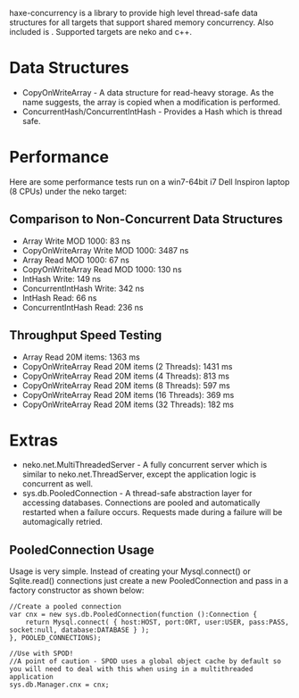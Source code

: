 haxe-concurrency is a library to provide high level thread-safe data structures for all targets that support shared memory concurrency. Also included is . Supported targets are neko and c++.

Data Structures
===============

* CopyOnWriteArray - A data structure for read-heavy storage. As the name suggests, the array is copied when a modification is performed.
* ConcurrentHash/ConcurrentIntHash - Provides a Hash which is thread safe.

Performance
===========

Here are some performance tests run on a win7-64bit i7 Dell Inspiron laptop (8 CPUs) under the neko target:

Comparison to Non-Concurrent Data Structures
--------------------------------------------

* Array Write MOD 1000: 83 ns
* CopyOnWriteArray Write MOD 1000: 3487 ns
* Array Read MOD 1000: 67 ns
* CopyOnWriteArray Read MOD 1000: 130 ns
* IntHash Write: 149 ns
* ConcurrentIntHash Write: 342 ns
* IntHash Read: 66 ns
* ConcurrentIntHash Read: 236 ns

Throughput Speed Testing
------------------------

* Array Read 20M items: 1363 ms
* CopyOnWriteArray Read 20M items (2 Threads): 1431 ms
* CopyOnWriteArray Read 20M items (4 Threads): 813 ms
* CopyOnWriteArray Read 20M items (8 Threads): 597 ms
* CopyOnWriteArray Read 20M items (16 Threads): 369 ms
* CopyOnWriteArray Read 20M items (32 Threads): 182 ms

Extras
======

* neko.net.MultiThreadedServer - A fully concurrent server which is similar to neko.net.ThreadServer, except the application logic is concurrent as well.
* sys.db.PooledConnection -  A thread-safe abstraction layer for accessing databases. Connections are pooled and automatically restarted when a failure occurs. Requests made during a failure will be automagically retried.

PooledConnection Usage
----------------------

Usage is very simple. Instead of creating your Mysql.connect() or Sqlite.read() connections just create a new PooledConnection and pass in a factory constructor as shown below:
	
	//Create a pooled connection
	var cnx = new sys.db.PooledConnection(function ():Connection {
		return Mysql.connect( { host:HOST, port:ORT, user:USER, pass:PASS, socket:null, database:DATABASE } );
	}, POOLED_CONNECTIONS);
	
	//Use with SPOD!
	//A point of caution - SPOD uses a global object cache by default so you will need to deal with this when using in a multithreaded application
	sys.db.Manager.cnx = cnx;